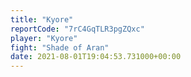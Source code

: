 ```yaml
---
title: "Kyore"
reportCode: "7rC4GqTLR3pgZQxc"
player: "Kyore"
fight: "Shade of Aran"
date: 2021-08-01T19:04:53.731000+00:00
---
```

